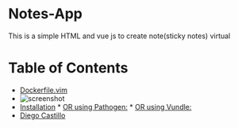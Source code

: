# Notes-App
This is a simple HTML and vue js to create note(sticky notes) virtual 

Table of Contents
=================

  * [Dockerfile.vim](#dockerfilevim)
  * ![screenshot](screenshots/grocery.png)
  * [Installation](#installation)
        * [OR using Pathogen:](#or-using-pathogen)
        * [OR using Vundle:](#or-using-vundle)
  * [Diego Castillo](#license)
